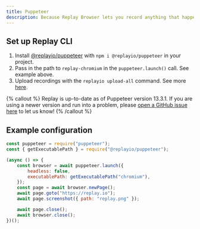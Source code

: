 ```yaml
---
title: Puppeteer
description: Because Replay Browser lets you record anything that happens inside it, you can simply just point your test script to the Replay Browser binary and you are all set up.
---
```


## Set up Replay CLI 

1. Install [@replayio/puppeteer](https://github.com/Replayio/replay-cli/tree/main/packages/puppeteer) with `npm i @replayio/puppeteer` in your project.
2. Pass in the path to `replay-chromium` in the  `puppeteer.launch()` call. See example above.
3. Upload recordings with the `replayio upload-all` command. See more [here](/reference-guide/recording/replay-cli).

{% callout %}
Replay is up-to-date as of Puppeteer version 13.3.1. If you are using a newer version and run into a problem, please [open a GitHub issue here](https://github.com/replayio/replay-cli) to let us know!
{% /callout %}


## Example configuration

```js {% lineNumbers="true" fileName="puppeteer.config.js" highlight=[2,7] %}
const puppeteer = require("puppeteer");
const { getExecutablePath } = require("@replayio/puppeteer");

(async () => {
	const browser = await puppeteer.launch({
		headless: false,
		executablePath: getExecutablePath("chromium"),
	});
	const page = await browser.newPage();
	await page.goto("https://replay.io");
	await page.screenshot({ path: "replay.png" });

	await page.close();
	await browser.close();
})();
```

